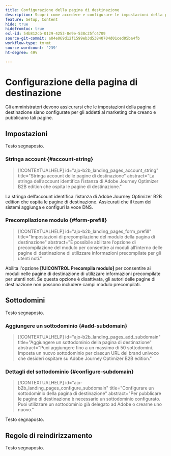 ```yaml
---
title: Configurazione della pagina di destinazione
description: Scopri come accedere e configurare le impostazioni della pagina di destinazione in modo che il team Marketing possa creare e pubblicare pagine web a supporto delle campagne.
feature: Setup, Content
hide: true
hidefromtoc: true
exl-id: 54b812cb-0129-4253-8e9e-538c25fc4709
source-git-commit: a04e069d12f1599eb3d53840704d01ced05ba4fb
workflow-type: tm+mt
source-wordcount: '239'
ht-degree: 49%

---
```


# Configurazione della pagina di destinazione

Gli amministratori devono assicurarsi che le impostazioni della pagina di destinazione siano configurate per gli addetti al marketing che creano e pubblicano tali pagine.

## Impostazioni

Testo segnaposto.

### Stringa account {#account-string}

>[!CONTEXTUALHELP]
>id="ajo-b2b_landing_pages_account_string"
>title="Stringa account delle pagine di destinazione"
>abstract="La stringa dell’account identifica l’istanza di Adobe Journey Optimizer B2B edition che ospita le pagine di destinazione."

La stringa dell’account identifica l’istanza di Adobe Journey Optimizer B2B edition che ospita le pagine di destinazione. Assicurati che il team dei sistemi aggiunga e configuri la voce DNS.

### Precompilazione modulo {#form-prefill}

>[!CONTEXTUALHELP]
>id="ajo-b2b_landing_pages_form_prefill"
>title="Impostazioni di precompilazione del modulo della pagina di destinazione"
>abstract="È possibile abilitare l’opzione di precompilazione del modulo per consentire ai moduli all’interno delle pagine di destinazione di utilizzare informazioni precompilate per gli utenti noti."

Abilita l&#39;opzione **[!UICONTROL Precompila modulo]** per consentire ai moduli nelle pagine di destinazione di utilizzare informazioni precompilate per utenti noti. Se questa opzione è disattivata, gli autori delle pagine di destinazione non possono includere campi modulo precompilati.

## Sottodomini

Testo segnaposto.

### Aggiungere un sottodominio {#add-subdomain}

>[!CONTEXTUALHELP]
>id="ajo-b2b_landing_pages_add_subdomain"
>title="Aggiungere un sottodominio della pagina di destinazione"
>abstract="Puoi aggiungere fino a un massimo di 50 sottodomini. Imposta un nuovo sottodominio per ciascun URL del brand univoco che desideri ospitare su Adobe Journey Optimizer B2B edition."

### Dettagli del sottodominio {#configure-subdomain}

>[!CONTEXTUALHELP]
>id="ajo-b2b_landing_pages_configure_subdomain"
>title="Configurare un sottodominio della pagina di destinazione"
>abstract="Per pubblicare le pagine di destinazione è necessario un sottodominio configurato. Puoi utilizzare un sottodominio già delegato ad Adobe o crearne uno nuovo."

Testo segnaposto.

## Regole di reindirizzamento

Testo segnaposto.
